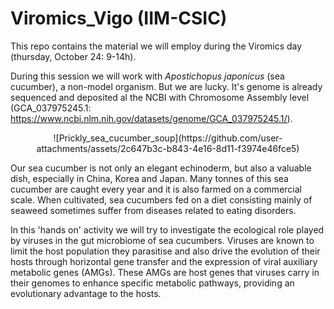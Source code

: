 # Viromics_Vigo (IIM-CSIC)
This repo contains the material we will employ during the Viromics day (thursday, October 24: 9-14h).

During this session we will work with *Apostichopus japonicus* (sea cucumber), a non-model organism. But we are lucky. It's genome is already sequenced and deposited al the NCBI with Chromosome Assembly level (GCA_037975245.1: https://www.ncbi.nlm.nih.gov/datasets/genome/GCA_037975245.1/).

<p align="center">
![Prickly_sea_cucumber_soup](https://github.com/user-attachments/assets/2c647b3c-b843-4e16-8d11-f3974e46fce5)
</p>

Our sea cucumber is not only an elegant echinoderm, but also a valuable dish, especially in China, Korea and Japan. Many tonnes of this sea cucumber are caught every year and it is also farmed on a commercial scale. When cultivated, sea cucumbers fed on a diet consisting mainly of seaweed sometimes suffer from diseases related to eating disorders.

In this 'hands on' activity we will try to investigate the ecological role played by viruses in the gut microbiome of sea cucumbers. Viruses are known to limit the host population they parasitise and also drive the evolution of their hosts through horizontal gene transfer and the expression of viral auxiliary metabolic genes (AMGs). These AMGs are host genes that viruses carry in their genomes to enhance specific metabolic pathways, providing an evolutionary advantage to the hosts.

